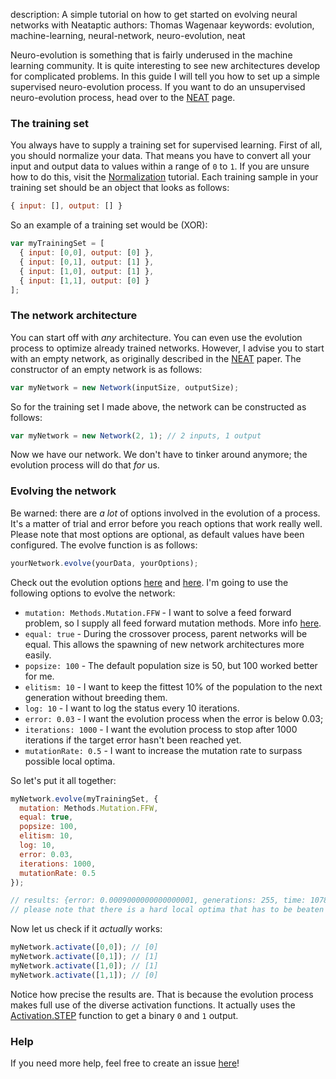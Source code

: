description: A simple tutorial on how to get started on evolving neural networks with Neataptic
authors: Thomas Wagenaar
keywords: evolution, machine-learning, neural-network, neuro-evolution, neat

Neuro-evolution is something that is fairly underused in the machine learning community. It is quite interesting to see new architectures develop for complicated problems. In this guide I will tell you how to set up a simple supervised neuro-evolution process. If you want to do an unsupervised neuro-evolution process, head over to the [NEAT](../neat.md) page.

### The training set
You always have to supply a training set for supervised learning. First of all, you should normalize your data. That means you have to convert all your input and output data to values within a range of `0` to `1`. If you are unsure how to do this, visit the [Normalization](normalization.md) tutorial. Each training sample in your training set should be an object that looks as follows:

```javascript
{ input: [], output: [] }
```

So an example of a training set would be (XOR):

```javascript
var myTrainingSet = [
  { input: [0,0], output: [0] },
  { input: [0,1], output: [1] },
  { input: [1,0], output: [1] },
  { input: [1,1], output: [0] }
];
```

### The network architecture
You can start off with _any_ architecture. You can even use the evolution process to optimize already trained networks. However, I advise you to start with an empty network, as originally described in the [NEAT](http://nn.cs.utexas.edu/downloads/papers/stanley.ec02.pdf) paper. The constructor of an empty network is as follows:

```javascript
var myNetwork = new Network(inputSize, outputSize);
```

So for the training set I made above, the network can be constructed as follows:

```javascript
var myNetwork = new Network(2, 1); // 2 inputs, 1 output
```

Now we have our network. We don't have to tinker around anymore; the evolution process will do that _for_ us.

### Evolving the network
Be warned: there are _a lot_ of options involved in the evolution of a process. It's a matter of trial and error before you reach options that work really well. Please note that most options are optional, as default values have been configured. The evolve function is as follows:

```javascript
yourNetwork.evolve(yourData, yourOptions);
```

Check out the evolution options [here](../architecture/network.md) and [here](../neat.md). I'm going to use the following options to evolve the network:

* `mutation: Methods.Mutation.FFW` - I want to solve a feed forward problem, so I supply all feed forward mutation methods. More info [here](../methods/mutation.md).
* `equal: true` - During the crossover process, parent networks will be equal. This allows the spawning of new network architectures more easily.
* `popsize: 100` - The default population size is 50, but 100 worked better for me.
* `elitism: 10` - I want to keep the fittest 10% of the population to the next generation without breeding them.
* `log: 10` - I want to log the status every 10 iterations.
* `error: 0.03` - I want the evolution process when the error is below 0.03;
* `iterations: 1000` - I want the evolution process to stop after 1000 iterations if the target error hasn't been reached yet.
* `mutationRate: 0.5` - I want to increase the mutation rate to surpass possible local optima.

So let's put it all together:

```javascript
myNetwork.evolve(myTrainingSet, {
  mutation: Methods.Mutation.FFW,
  equal: true,
  popsize: 100,
  elitism: 10,
  log: 10,
  error: 0.03,
  iterations: 1000,
  mutationRate: 0.5
});

// results: {error: 0.0009000000000000001, generations: 255, time: 1078}
// please note that there is a hard local optima that has to be beaten
```

Now let us check if it _actually_ works:

```javascript
myNetwork.activate([0,0]); // [0]
myNetwork.activate([0,1]); // [1]
myNetwork.activate([1,0]); // [1]
myNetwork.activate([1,1]); // [0]
```

Notice how precise the results are. That is because the evolution process makes full use of the diverse activation functions. It actually uses the [Activation.STEP](../methods/activation.md) function to get a binary `0` and `1` output.

### Help
If you need more help, feel free to create an issue [here](https://github.com/wagenaartje/neataptic/issues)!
